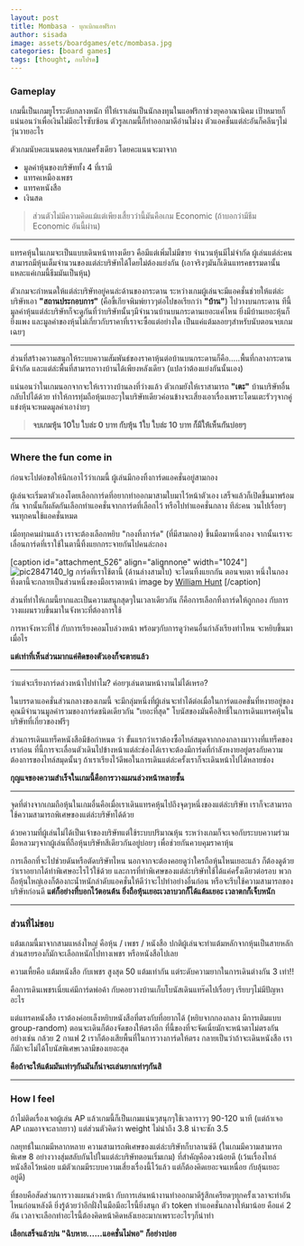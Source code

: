 ```yaml
---
layout: post
title: Mombasa - บุกเบิกแอฟริกา
author: sisada
image: assets/boardgames/etc/mombasa.jpg 
categories: [board games]
tags: [thought, กบโปรด]
---
```

### **Gameplay**


เกมนี้เป็นเกมยูโรระดับกลางหนัก ที่ให้เราเล่นเป็นนักลงทุนในแอฟริกาช่วงยุคอาณานิคม เป้าหมายก็แน่นอนว่าเพื่อเงินไม่มีอะไรซับซ้อน ตัวรูลเกมนี้ก็ทำออกมาดีอ่านไม่งง ตัวแอคชั่นแต่ล่ะอันก็คลีนๆไม่วุ่นวายอะไร

ตัวเกมนับคะแนนตอนจบเกมครั้งเดียว โดยคะแนนจะมาจาก
* มูลค่าหุ้นของบริษัททั้ง 4 ที่เรามี
* แทรคเหมืองเพชร
* แทรคหนังสือ
* เงินสด



> ส่วนตัวไม่มีความคิดแม้แต่เพียงเสี้ยวว่านี้มันคือเกม Economic (ถ้าบอกว่ามีธีม Economic อันนี้ผ่าน)




---



แทรคหุ้นในเกมจะเป็นแบบเดินหน้าทางเดียว คือมีแต่เพิ่มไม่มีขาย จำนวนหุ้นมีไม่จำกัด ผู้เล่นแต่ล่ะคนสามารถมีหุ้นเต็มจำนวนของแต่ล่ะบริษัทได้โดยไม่ต้องแย่งกัน (เอาจริงๆมันก็เดินแทรคธรรมดานั้นแหละแค่เกมนี้ธีมมันเป็นหุ้น)

ตัวเกมจะกำหนดให้แต่ล่ะบริษัทอยู่คนล่ะด้านของกระดาน ระหว่างเกมผู้เล่นจะมีแอคชั่นช่วยให้แต่ล่ะบริษัทเอา **"สถานประกอบการ"** (คือขี้เกียจพิมพ์ยาวๆต่อไปขอเรียกว่า **"บ้าน"**) ไปวางบนกระดาน ทีนี้มูลค่าหุ้นแต่ล่ะบริษัทก็จะดูกันที่ว่าบริษัทนั้นๆมีจำนวนบ้านบนกระดานเยอะแค่ไหน ยิ่งมีบ้านเยอะหุ้นก็ยิ่งแพง และมูลค่าของหุ้นไม่เกี่ยวกับราคาที่เราจะซื้อแต่อย่างใด เป็นแค่แต้มลอยๆสำหรับนับตอนจบเกมเฉยๆ



---



ส่วนที่สร้างความสนุกให้ระบบความสัมพันธ์ของราคาหุ้นต่อบ้านบนกระดานก็คือ.....พื้นที่กลางกระดานมีจำกัด และแต่ล่ะพื้นที่สามารถวางบ้านได้เพียงหลังเดียว (แปลว่าต้องแย่งกันนั้นเอง)

แน่นอนว่าในเกมนอกจากจะให้เราวางบ้านลงที่ว่างแล้ว ตัวเกมยังให้เราสามารถ **"เตะ"** บ้านบริษัทอื่นกลับไปได้ด้วย ทำให้การทุ่มถือหุ้นเยอะๆในบริษัทเดียวค่อนข้างจะเสี่ยงเอาเรื่องเพราะโดนเตะรัวๆจากคู่แข่งหุ้นจะหมดมูลค่าเอาง่ายๆ

> 
> **จบเกมหุ้น 10ใบ ใบล่ะ 0 บาท กับหุ้น 1ใบ ใบล่ะ 10 บาท ก็มีให้เห็นกันบ่อยๆ**
> 
> 
> 




---


### Where the fun come in


ก่อนจะไปต่อขอให้นึกเอาไว้ว่าเกมนี้ ผู้เล่นมีกองทิ้งการ์ดแอคชั่นอยู่สามกอง

ผู้เล่นจะเริ่มตาตัวเองโดยเลือกการ์ดที่อยากทำออกมาสามใบมาไว้หน้าตัวเอง เสร็จแล้วก็เปิดขึ้นมาพร้อมกัน จากนั้นก็ผลัดกันเลือกทำแอคชั่นจากการ์ดที่เลือกไว้ หรือไปทำแอคชั่นกลาง ทีล่ะคน วนไปเรื่อยๆ จนทุกคนใช้แอคชั่นหมด

เมื่อทุกคนผ่านแล้ว เราจะต้องเลือกหยิบ "กองทิ้งการ์ด" (ที่มีสามกอง) ขึ้นมือมาหนึ่งกอง จากนั้นเราจะเลื่อนการ์ดที่เราใช้ในตานี้ทิ้งแยกกระจายกันไปคนล่ะกอง

[caption id="attachment\_526" align="alignnone" width="1024"]![pic2847140_lg](https://boardnbon.files.wordpress.com/2016/09/pic2847140_lg.jpg) การ์ดที่เราใช้ตานี้ (ด้านล่างสามใบ) จะโดนทิ้งแยกกัน ตอนจบตา หนึ่งในกองทิ้งตานี้จะกลายเป็นส่วนหนึ่งของมือเราตาหน้า image by [William Hunt](https://boardgamegeek.com/image/2847140/mombasa) [/caption]

ส่วนที่ทำให้เกมนี้ยากและเป็นความสนุกสุดๆในเวลาเดียวกัน ก็คือการเลือกทิ้งการ์ดให้ถูกกอง กับการวางแผนรวบขึ้นมาในจังหวะที่ต้องการใช้

การหาจังหวะที่ใช่ กับการเรียงคอมโบล่วงหน้า พร้อมๆกับการดูว่าคนอื่นกำลังเรียงท่าไหน จะหยิบขึ้นมาเมื่อไร

**แต่เท่าที่เห็นส่วนมากแค่คิดของตัวเองก็จะตายแล้ว**


---



ว่าแต่จะเรียงการ์ดล่วงหน้าไปทำไม? ค่อยๆเล่นตามหน้างานไม่ได้เหรอ?

ในบรรดาแอคชั่นส่วนกลางของเกมนี้ จะมีกลุ่มหนึ่งที่ผู้เล่นจะทำได้ต่อเมื่อในการ์ดแอคชั่นที่หงายอยู่ของคุณมีจำนวนมูลค่ารวมของการ์ดชนิดเดียวกัน "เยอะที่สุด" โบนัสของมันคือสิทธิ์ในการเดินแทรคหุ้นในบริษัทที่เกี่ยวของฟรีๆ

ส่วนการเดินแทร็คหนังสือมีข้อกำหนด ว่า ขั้นแรกว่าเราต้องซื้อไทล์สมุดจากกองกลางมาวางที่แทร็คของเราก่อน ที่นี้การจะเลื่อนตัวเดินไปข้างหน้าแต่ล่ะช่องได้เราจะต้องมีการ์ดที่กำลังหงายอยู่ตรงกับความต้องการของไทล์สมุดนั้นๆ ถ้าเราเรียงไว้ดีพอในการเดินแต่ล่ะครั้งเราก็จะเดินหน้าไปได้หลายช่อง

**กุญแจของความสำเร็จในเกมนี้คือการวางแผนล่วงหน้าหลายชั้น**


---





จุดที่ต่างจากเกมถือหุ้นในเกมอื่นคือเมื่อเราเดินแทรคหุ้นไปถึงจุดๆหนึ่งของแต่ล่ะบริษัท เราก็จะสามารถใช้ความสามารถพิเศษของแต่ล่ะบริษัทได้ด้วย

ด้วยความที่ผู้เล่นไม่ได้เป็นเจ้าของบริษัทแต่ใช้ระบบปริมาณหุ้น ระหว่างเกมก็จะเจอกับระบบความร่วมมือหลวมๆจากผู้เล่นที่ถือหุ้นบริษัทสีเดียวกันอยู่บ่อยๆ เพื่อช่วยกันควบคุมราคาหุ้น

การเลือกที่จะไปช่วยดันหรือตัดบริษัทไหน นอกจากจะต้องคอยดูว่าใครถือหุ้นไหนเยอะแล้ว ก็ต้องดูด้วยว่าเราอยากได้ท่าพิเศษอะไรไว้ใช้ด้วย และการที่ท่าพิเศษของแต่ล่ะบริษัทใช้ได้แค่ครั้งเดียวต่อรอบ พวกถือหุ้นใหญ่เองก็ต้องกะน้ำหนักลำดับแอคชั่นให้ดีว่าจะไปทำอย่างอื่นก่อน หรือจะรีบใช้ความสามารถของบริษัทก่อนดี
**แต่ก็อย่างที่บอกไว้ตอนต้น ยิ่งถือหุ้นเยอะเวลาบวกก็ได้แต้มเยอะ เวลาตกก็เจ็บหนัก**




---


### ส่วนที่ไม่ชอบ


แต้มเกมนี้มาจากสามแหล่งใหญ่ คือหุ้น / เพชร / หนังสือ ปกติผู้เล่นจะทำแต้มหลักจากหุ้นเป็นสายหลัก ส่วนสายรองก็มักจะเลือกหนักไปทางเพชร หรือหนังสือไปเลย

ความเหี้ยคือ แต้มหนังสือ กับเพชร สูงสุด 50 แต้มเท่ากัน แต่ระดับความยากในการเดินต่างกัน 3 เท่า!!

คือการเดินเพชรเนี่ยแค่มีการ์ดพ่อค้า กับคอยวางบ้านเก็บโบนัสเดินแทร๊คไปเรื่อยๆ เรียบๆไม่มีปัญหาอะไร

แต่แทรคหนังสือ เราต้องค่อยเล็งหยิบหนังสือที่ตรงกับที่อยากได้ (หยิบจากกองกลาง มีการเติมแบบ group-random) ตอนจะเดินก็ต้องจัดของให้ตรงอีก ที่นี้ของที่จะจัดเนี่ยมักจะหน้าตาไม่ตรงกัน อย่างเช่น กล้วย 2 กาแฟ 2 เราก็ต้องเสียพื้นที่ในการวางการ์ดให้ตรง กลายเป็นว่าถ้าจะเดินหนังสือ เราก็มักจะไม่ได้โบนัสพิเศษเวลามีของเยอะสุด

**คือถ้าจะให้แต้มมันเท่าๆกันมันก็น่าจะเล่นยากเท่าๆกันสิ**


---


### How I feel


ถ้าไม่ติดเรื่องเจอผู้เล่น AP แล้วเกมนี้ก็เป็นเกมแน่นๆสนุกๆใช้เวลาราวๆ 90-120 นาที
(แต่ถ้าเจอ AP เกมอาจจะลากยาว) แต่ส่วนตัวคิดว่า weight ไม่น่าถึง 3.8 น่าจะซัก 3.5

กลยุทธ์ในเกมมีหลากหลาย ความสามารถพิเศษของแต่ล่ะบริษัทก็บาลานซ์ดี (ในเกมมีความสามารถพิเศษ 8 อย่างวางสุ่มสลับกันไปในแต่ล่ะบริษัทตอนเริ่มเกม) ที่สำคัญคือดวงน้อยดี (เว้นเรื่องไทล์หนังสือไว้หน่อย แม้ตัวเกมมีระบบความเสี่ยงเรื่องนี้ไว้แล้ว แต่ก็ต้องคิดเยอะจนเหนื่อย กับลุ้นเยอะอยู่ดี)

ที่ชอบคือสัดส่วนการวางแผนล่วงหน้า กับการเล่นหน้างานทำออกมาดีรู้สึกเครียดๆทุกครั้งเวลาจะทำอันไหนก่อนหลังดี ยิ่งรู้ด้วยว่าอีกฝั่งในมือมีอะไรนี้ยิ่งสนุก ตัว token ทำแอคชั่นกลางให้มาน้อย คือแค่ 2 อัน เวลาจะเลือกทำอะไรนี้ต้องคิดหน้าคิดหลังเยอะมากเพราะอะไรๆก็น่าทำ

**เลือกเสร็จแล้วบ่น "ฉิบหาย......แอคชั่นไม่พอ" ก็อย่างบ่อย**
